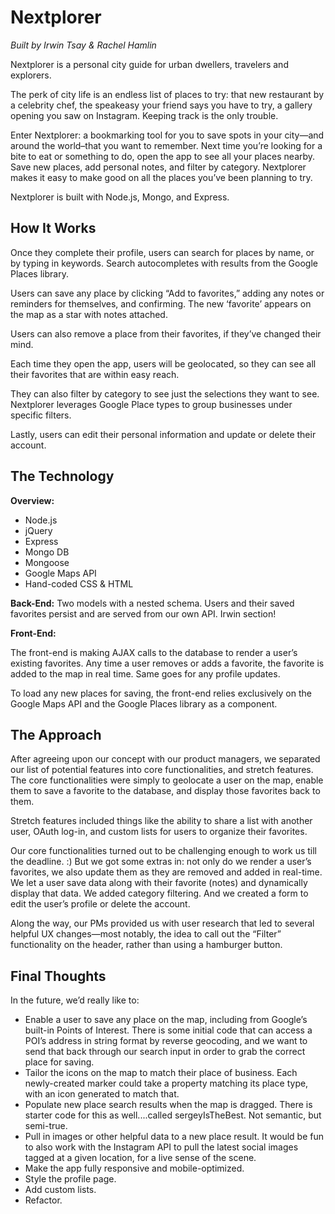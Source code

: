 # Nextplorer
*Built by Irwin Tsay & Rachel Hamlin*

Nextplorer is a personal city guide for urban dwellers, travelers and explorers.

The perk of city life is an endless list of places to try: that new restaurant by a celebrity chef, the speakeasy your friend says you have to try, a gallery opening you saw on Instagram. Keeping track is the only trouble.

Enter Nextplorer: a bookmarking tool for you to save spots in your city—and around the world–that you want to remember. Next time you’re looking for a bite to eat or something to do, open the app to see all your places nearby. Save new places, add personal notes, and filter by category. Nextplorer makes it easy to make good on all the places you’ve been planning to try.

Nextplorer is built with Node.js, Mongo, and Express.


## How It Works

Once they complete their profile, users can search for places by name, or by typing in keywords. Search autocompletes with results from the Google Places library.


Users can save any place by clicking “Add to favorites,” adding any notes or reminders for themselves, and confirming. The new ‘favorite’ appears on the map as a star with notes attached.


Users can also remove a place from their favorites, if they’ve changed their mind.


Each time they open the app, users will be geolocated, so they can see all their favorites that are within easy reach.


They can also filter by category to see just the selections they want to see. Nextplorer leverages Google Place types to group businesses under specific filters.


Lastly, users can edit their personal information and update or delete their account.


## The Technology

**Overview:**
* Node.js
* jQuery
* Express
* Mongo DB
* Mongoose
* Google Maps API
* Hand-coded CSS & HTML

**Back-End:**
Two models with a nested schema. Users and their saved favorites persist and are served from our own API. Irwin section!

**Front-End:**

The front-end is making AJAX calls to the database to render a user’s existing favorites. Any time a user removes or adds a favorite, the favorite is added to the map in real time. Same goes for any profile updates.

To load any new places for saving, the front-end relies exclusively on the Google Maps API and the Google Places library as a component.


## The Approach

After agreeing upon our concept with our product managers, we separated our list of potential features into core functionalities, and stretch features. The core functionalities were simply to geolocate a user on the map, enable them to save a favorite to the database, and display those favorites back to them.

Stretch features included things like the ability to share a list with another user, OAuth log-in, and custom lists for users to organize their favorites.

Our core functionalities turned out to be challenging enough to work us till the deadline. :) But we got some extras in: not only do we render a user’s favorites, we also update them as they are removed and added in real-time. We let a user save data along with their favorite (notes) and dynamically display that data. We added category filtering. And we created a form to edit the user’s profile or delete the account.

Along the way, our PMs provided us with user research that led to several helpful UX changes—most notably, the idea to call out the “Filter” functionality on the header, rather than using a hamburger button.


## Final Thoughts

In the future, we’d really like to:
* Enable a user to save any place on the map, including from Google’s built-in Points of Interest. There is some initial code that can access a POI’s address in string format by reverse geocoding, and we want to send that back through our search input in order to grab the correct place for saving.
* Tailor the icons on the map to match their place of business. Each newly-created marker could take a property matching its place type, with an icon generated to match that.
* Populate new place search results when the map is dragged. There is starter code for this as well....called sergeyIsTheBest. Not semantic, but semi-true.
* Pull in images or other helpful data to a new place result. It would be fun to also work with the Instagram API to pull the latest social images tagged at a given location, for a live sense of the scene.
* Make the app fully responsive and mobile-optimized.
* Style the profile page.
* Add custom lists.
* Refactor.
